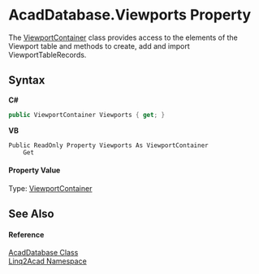 # AcadDatabase.Viewports Property 
 

The <a href="T_Linq2Acad_ViewportContainer.md">ViewportContainer</a> class provides access to the elements of the Viewport table and methods to create, add and import ViewportTableRecords.

## Syntax

**C#**<br />
``` C#
public ViewportContainer Viewports { get; }
```

**VB**<br />
``` VB
Public ReadOnly Property Viewports As ViewportContainer
	Get
```


#### Property Value
Type: <a href="T_Linq2Acad_ViewportContainer.md">ViewportContainer</a>

## See Also


#### Reference
<a href="T_Linq2Acad_AcadDatabase.md">AcadDatabase Class</a><br /><a href="N_Linq2Acad.md">Linq2Acad Namespace</a><br />
